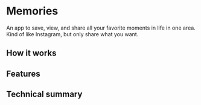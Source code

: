 # Memories
An app to save, view, and share all your favorite moments in life in one area. Kind of like Instagram, but only share what you want.

## How it works

## Features

## Technical summary
